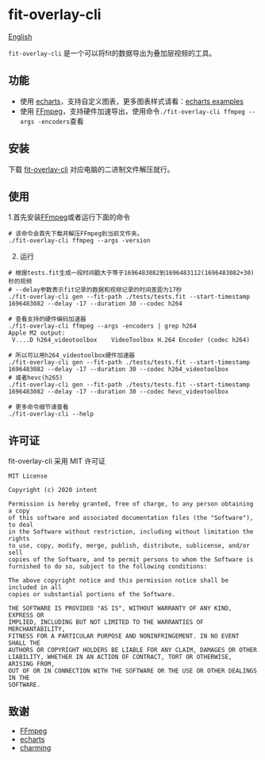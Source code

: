# fit-overlay-cli

[English](./README.md)

`fit-overlay-cli` 是一个可以将fit的数据导出为叠加层视频的工具。

## 功能

- 使用 [echarts](https://github.com/apache/echarts)，支持自定义图表，更多图表样式请看：[echarts examples](https://echarts.apache.org/examples/zh/index.html)
- 使用 [FFmpeg](https://github.com/FFmpeg/FFmpeg)，支持硬件加速导出，使用命令`./fit-overlay-cli ffmpeg --args -encoders`查看

## 安装

下载 [fit-overlay-cli](https://github.com/zzyandzzy/fit-overlay-cli/releases) 对应电脑的二进制文件解压就行。

## 使用


1.首先安装[FFmpeg](https://github.com/FFmpeg/FFmpeg)或者运行下面的命令

```shell
# 该命令会首先下载并解压FFmpeg到当前文件夹。
./fit-overlay-cli ffmpeg --args -version
```

2. 运行

```shell
# 根据tests.fit生成一段时间戳大于等于1696483082到1696483112(1696483082+30)秒的视频
# --delay参数表示fit记录的数据和视频记录的时间差距为17秒
./fit-overlay-cli gen --fit-path ./tests/tests.fit --start-timestamp 1696483082 --delay -17 --duration 30 --codec h264

# 查看支持的硬件编码加速器
./fit-overlay-cli ffmpeg --args -encoders | grep h264
Apple M2 output:
 V....D h264_videotoolbox    VideoToolbox H.264 Encoder (codec h264)

# 所以可以用h264_videotoolbox硬件加速器
./fit-overlay-cli gen --fit-path ./tests/tests.fit --start-timestamp 1696483082 --delay -17 --duration 30 --codec h264_videotoolbox
# 或者hevc(h265)
./fit-overlay-cli gen --fit-path ./tests/tests.fit --start-timestamp 1696483082 --delay -17 --duration 30 --codec hevc_videotoolbox

# 更多命令细节请查看
./fit-overlay-cli --help
```

## 许可证

fit-overlay-cli 采用 MIT 许可证

```text
MIT License

Copyright (c) 2020 intent

Permission is hereby granted, free of charge, to any person obtaining a copy
of this software and associated documentation files (the "Software"), to deal
in the Software without restriction, including without limitation the rights
to use, copy, modify, merge, publish, distribute, sublicense, and/or sell
copies of the Software, and to permit persons to whom the Software is
furnished to do so, subject to the following conditions:

The above copyright notice and this permission notice shall be included in all
copies or substantial portions of the Software.

THE SOFTWARE IS PROVIDED "AS IS", WITHOUT WARRANTY OF ANY KIND, EXPRESS OR
IMPLIED, INCLUDING BUT NOT LIMITED TO THE WARRANTIES OF MERCHANTABILITY,
FITNESS FOR A PARTICULAR PURPOSE AND NONINFRINGEMENT. IN NO EVENT SHALL THE
AUTHORS OR COPYRIGHT HOLDERS BE LIABLE FOR ANY CLAIM, DAMAGES OR OTHER
LIABILITY, WHETHER IN AN ACTION OF CONTRACT, TORT OR OTHERWISE, ARISING FROM,
OUT OF OR IN CONNECTION WITH THE SOFTWARE OR THE USE OR OTHER DEALINGS IN THE
SOFTWARE.
```

## 致谢

- [FFmpeg](https://github.com/FFmpeg/FFmpeg)
- [echarts](https://github.com/apache/echarts)
- [charming](https://github.com/yuankunzhang/charming)

